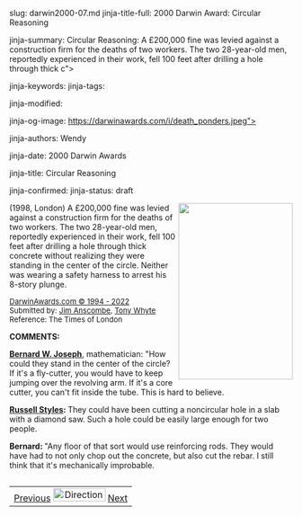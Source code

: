 slug: darwin2000-07.md
jinja-title-full: 2000 Darwin Award: Circular Reasoning

jinja-summary: Circular Reasoning: A £200,000 fine was levied against a construction firm for the deaths of two workers. The two 28-year-old men, reportedly experienced in their work, fell 100 feet after drilling a hole through thick c">

jinja-keywords:
jinja-tags:

jinja-modified:

jinja-og-image: https://darwinawards.com/i/death_ponders.jpeg">

jinja-authors: Wendy

jinja-date: 2000 Darwin Awards


jinja-title: Circular Reasoning


jinja-confirmed:
jinja-status: draft

<A href="/art/banwell/" target="_top"><IMG src="/i/art/banwell/darwin2000-07.gif" width="203" height="314" align="right" border="0"></A>(1998, London) A £200,000 fine was levied against a construction
firm for the deaths of two workers. The two 28-year-old men, reportedly
experienced in their work, fell 100 feet after drilling a hole
through thick concrete without realizing they were standing in
the center of the circle. Neither was wearing a safety harness
to arrest his 8-story plunge.
</P>
	 <P align="left"><FONT size="-7"><A href="http://darwinawards.com/misc/copyright.html"><FONT size="-1">DarwinAwards.com &copy; 1994 - 2022<BR>
	 </FONT></A></FONT><FONT size="-1">Submitted by: <A href="mailto:REMOVE-jim.anscombe@chippcoll.ac.uk">Jim
Anscombe</A>, <A href="mailto:REMOVE-tony.whyte@turner.com">Tony Whyte<BR>
	 </A>Reference: The Times of London
</FONT>
	 </P>
	 <P><B>COMMENTS:</B></P>
	 <P><B><A href="mailto:REMOVE-bwj@industrynet.net">Bernard
W. Joseph</A></B>, mathematician: &quot;How could they stand in the center of the
circle? If it's a fly-cutter, you would have to keep jumping
over the revolving arm. If it's a core cutter, you can't fit
inside the tube. This is hard to believe.</P>
	 <P><A href="mailto:REMOVE-RWSTYLES@COMPUSERVE.COM"><B>Russell
Styles</B></A><B>: </B>They could have been cutting
a noncircular hole in a slab with a diamond saw. Such a hole
could be easily large enough for two people.</P>
	 <P><B> Bernard: </B>&quot;Any floor of that sort would
use reinforcing rods. They would have had to not only chop out
the concrete, but also cut the rebar. I still think that it's
mechanically improbable.</P>

<TR valign="top">
	<TD>
	 <H2 align="center"></H2>

<!--#include virtual="/inc/votebar_viewvoteonly" -->

</CENTER>
</TD></TR>
</TABLE>
<TABLE width=100% border=0 background="/i/bgmain.jpg" cellspacing=5 cellpadding=10><TR><TD>
<CENTER>
<A href="darwin2000-06.html">Previous</A> <IMG src="/i/arrowani.gif" width="93" height="24" border="0" alt="Directions"> <A href="darwin2000-08.html">Next</A>
</CENTER>
</H2>
</CENTER>

<!--#include file=nav_2000.html -->


